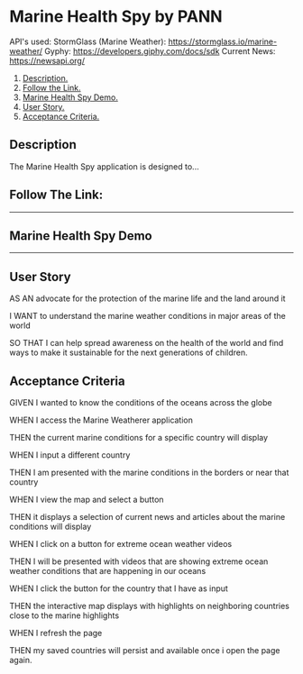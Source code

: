 # Marine Health Spy by PANN

API's used: 
StormGlass (Marine Weather): https://stormglass.io/marine-weather/
Gyphy: https://developers.giphy.com/docs/sdk
Current News: https://newsapi.org/

1. [ Description. ](#desc)
2. [ Follow the Link. ](#urlz)
3. [ Marine Health Spy Demo. ](#demo)
4. [ User Story. ](#story)
5. [ Acceptance Criteria. ](#ac)

<a name="desc"></a>
## Description

The Marine Health Spy application is designed to...

<a name="urlz"></a>
## Follow The Link:

*****************

<a name="demo"></a>
## Marine Health Spy Demo

*****************

<a name="story"></a>
## User Story
AS AN advocate for the protection of the marine life and the land around it

I WANT to understand the marine weather conditions in major areas of the world

SO THAT I can help spread awareness on the health of the world and find ways to make it sustainable for the next generations of children.



<a name="ac"></a>
## Acceptance Criteria

GIVEN I wanted to know the conditions of the oceans across the globe

WHEN I access the Marine Weatherer application

THEN the current marine conditions for a specific country will display

WHEN I input a different country

THEN I am presented with the marine conditions in the borders or near that country

WHEN I view the map and select a button 

THEN it displays a selection of current news and articles about the marine conditions will display

WHEN I click on a button for extreme ocean weather videos 

THEN I will be presented with videos that are showing extreme ocean weather conditions that are happening in our oceans

WHEN I click the button for the country that I have as input 

THEN the interactive map displays with highlights on neighboring countries close to the marine highlights

WHEN I refresh the page

THEN my saved countries will persist and available once i open the page again. 

